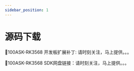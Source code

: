 ```yaml
---
sidebar_position: 1
---
```

# 源码下载

📙100ASK-RK3568 开发板扩展补丁: 请时刻关注，马上提供。。。

📙100ASK-RK3568 SDK网盘链接：请时刻关注，马上提供。。。

